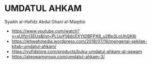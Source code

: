 # UMDATUL AHKAM
Syaikh al-Hafidz Abdul Ghani al-Maqdisi

* https://www.youtube.com/watch?v=sUIfzrl3EUs&list=PLUuYlj8dcEXYtDBFPX8_u2Bp3LoUhQK8j
* https://ikhwahmedia.wordpress.com/2018/07/16/mengenal-sekilas-kitab-umdatul-ahkam/
* https://yufidstore.com/products/buku-umdatul-ahkam-al-qawam
* https://alqowamgroup.com/umdatul-ahkam-3/
